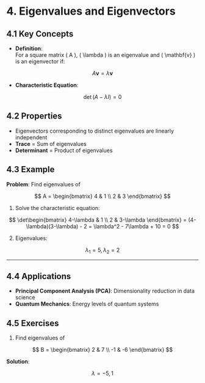 # 4. Eigenvalues and Eigenvectors

## 4.1 Key Concepts

- **Definition**:  
  For a square matrix \( A \), \( \lambda \) is an eigenvalue and \( \mathbf{v} \) is an eigenvector if:

$$
A\mathbf{v} = \lambda \mathbf{v}
$$

- **Characteristic Equation**:

$$
\det(A - \lambda I) = 0
$$

## 4.2 Properties
- Eigenvectors corresponding to distinct eigenvalues are linearly independent
- **Trace** = Sum of eigenvalues
- **Determinant** = Product of eigenvalues

## 4.3 Example
**Problem**: Find eigenvalues of

$$
A = \begin{bmatrix} 4 & 1 \\ 2 & 3 \end{bmatrix}
$$

1. Solve the characteristic equation:

$$
\det\begin{bmatrix} 4-\lambda & 1 \\ 2 & 3-\lambda \end{bmatrix} = (4-\lambda)(3-\lambda) - 2 = \lambda^2 - 7\lambda + 10 = 0
$$

2. Eigenvalues:

$$
\lambda_1 = 5, \lambda_2 = 2
$$

---

## 4.4 Applications
- **Principal Component Analysis (PCA)**: Dimensionality reduction in data science
- **Quantum Mechanics**: Energy levels of quantum systems

## 4.5 Exercises
1. Find eigenvalues of

$$
B = \begin{bmatrix} 2 & 7 \\ -1 & -6 \end{bmatrix}
$$  

**Solution**:

$$
\lambda = -5, 1
$$
